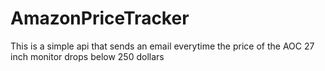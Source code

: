 # AmazonPriceTracker

This is a simple api that sends an email everytime the price of the AOC 27 inch monitor drops below 250 dollars
